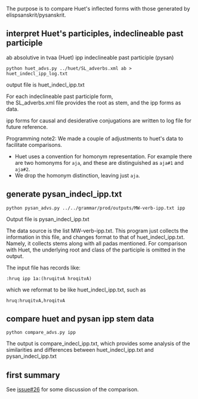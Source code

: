 
The purpose is to compare Huet's inflected forms with those generated by
elispsanskrit/pysanskrit.

## interpret Huet's participles, indeclineable past participle 

ab  absolutive in tvaa (Huet)
ipp indeclineable past participle (pysan)

```
python huet_advs.py ../huet/SL_adverbs.xml ab > huet_indecl_ipp_log.txt
```
output file is huet_indecl_ipp.txt 

For each indeclineable past participle form,  
the SL_adverbs.xml file provides the root as stem, and the ipp forms as data.

ipp forms for causal and desiderative conjugations are written to log file
for future reference.

Programming note2: We made a couple of adjustments to huet's data to 
facilitate comparisons.
* Huet uses a convention for homonym representation. For example there 
  are two homonyms for `aja`, and these are distinguished as `aja#1` and
  `aja#2`.   
* We drop the homonym distinction, leaving just `aja`.

## generate pysan_indecl_ipp.txt

```
python pysan_advs.py ../../grammar/prod/outputs/MW-verb-ipp.txt ipp
```
Output file is pysan_indecl_ipp.txt

The data source is the list MW-verb-ipp.txt.
This program just collects the information in this file, and changes
format to that of huet_indecl_ipp.txt.  Namely, it collects stems along
with all padas mentioned.  For comparison with Huet, the underlying root
and class of the participle is omitted in the output.

The input file has records like:
```
:hruq ipp 1a:(hruqitvA hroqitvA)
```
which we reformat to be like huet_indecl_ipp.txt, such as
```
hruq:hruqitvA,hroqitvA
```


## compare huet and pysan ipp stem data
```
python compare_advs.py ipp
```
The output is compare_indecl_ipp.txt, which provides some analysis of the
similarities and differences between huet_indecl_ipp.txt and
pysan_indecl_ipp.txt


## first summary

See [issue#26](https://github.com/funderburkjim/elispsanskrit/issues/26) for some discussion of the comparison.


